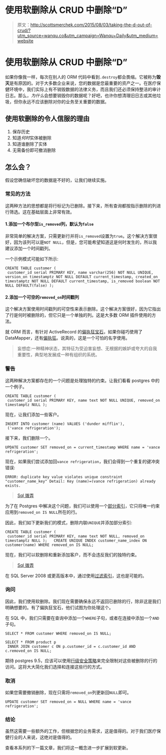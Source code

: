 # 使用软删除从 CRUD 中删除“D”

> 原文：<http://scottsmerchek.com/2015/08/03/taking-the-d-out-of-crud/?utm_source=wanqu.co&utm_campaign=Wanqu+Daily&utm_medium=website>



# 使用软删除从 CRUD 中删除“D”

如果你像我一样，每次在别人的 ORM 代码中看到`.destroy`都会畏缩。它被称为**毁灭**是有原因的。对于大多数企业来说，您的数据是您最重要的资产之一。在医疗保健环境中，我们实际上有不销毁数据的法律义务，而且我们还必须保持整洁的审计日志。那么，*为什么*会想要销毁你的数据呢？好吧，也许你想清理旧日志或其他垃圾，但你永远不应该删除对你的业务至关重要的数据。

## 使用软删除的令人信服的理由

1.  保存历史
2.  知道*何时*实体被删除
3.  知道谁删除了实体
4.  无需备份即可撤消删除

## 怎么会？

假设您确信破坏您的数据是不好的，让我们继续实施。

### 常见的方法

这两种方法的思想都是将行标记为已删除。接下来，所有查询都按指示删除的列进行筛选。这在基础层面上非常有效。

#### 1.添加一个布尔型`is_removed`列，默认为`false`

非常简单的解决方案，只需更新行并将`is_removed`设置为`true`。这个解决方案很好，因为该列可以是`NOT NULL`，但是，您可能希望知道这是何时发生的，所以我建议添加一个时间戳列。

一个示例模式可能如下所示:

```
CREATE TABLE customer (
 customer_id serial PRIMARY KEY, name varchar(256) NOT NULL UNIQUE, version_on timestamptz NOT NULL DEFAULT current_timestamp, created_on timestamptz NOT NULL DEFAULT current_timestamp, is_removed boolean NOT NULL DEFAULT(false) ); 
```

#### 2.添加一个可空的`removed_on`时间戳列

这个解决方案使用时间戳列的可空性来表示删除。这个解决方案很好，因为它指出了行是何时被删除的，但它只是一个单独的列。这是大多数 ORM 插件使用的方法。

就 ORM 而言，有针对 ActiveRecord 的[偏执狂宝石](https://rubygems.org/gems/paranoia)，如果你碰巧使用了 DataMapper，还有[偏执狂](http://datamapper.org/docs/misc.html)。说真的，这是一个可怕的名字使用。

> 妄想症:一种精神状态，其特征为受迫害妄想、无根据的嫉妒或夸大的自我重要性，典型地发展成一种有组织的系统。

### 警告

这两种解决方案都存在的一个问题是处理独特的约束。让我们看看 postgres 中的一个例子。

```
CREATE TABLE customer (
 customer_id serial PRIMARY KEY, name text NOT NULL UNIQUE, removed_on timestamptz NULL ); 
```

现在，让我们添加一些客户。

```
INSERT INTO customer (name) VALUES ('dunder mifflin'),
 ('vance refrigeration'); 
```

接下来，我们删除一个。

```
UPDATE customer SET removed_on = current_timestamp WHERE name = 'vance refrigeration'; 
```

现在，如果我们尝试添加回`vance refrigeration`，我们会得到一个重复的键冲突错误:

```
ERROR: duplicate key value violates unique constraint "customer_name_key" Detail: Key (name)=(vance refrigeration) already exists. 
```

> [Sql 拨弄](http://sqlfiddle.com/#!15/302b8/3)

为了在 Postgres 中解决这个问题，我们可以使用一个[部分索引](https://devcenter.heroku.com/articles/postgresql-indexes#partial-indexes)，它只将唯一约束应用到`removed_on IS NULL`所在的行。

因此，我们如下更新我们的模式，删除内联`UNIQUE`并添加部分索引:

```
CREATE TABLE customer (
 customer_id serial PRIMARY KEY, name text NOT NULL, removed_on timestamptz NULL );   CREATE UNIQUE INDEX customer_name_index ON customer(name) WHERE removed_on IS NULL; 
```

现在，我们可以软删除和重新添加客户，而不会违反我们的独特约束。

> [Sql 拨弄](http://sqlfiddle.com/#!15/a10a3/1)

在 SQL Server 2008 或更高版本中，通过使用[过滤索引](https://msdn.microsoft.com/en-us/library/cc280372.aspx)，这也是可能的。

### 询问

因此，我们使用软删除。我们现在需要确保永远不返回已删除的行，除非这是我们明确想要的。有了偏执狂宝石，他们试图为你处理这个。

在 SQL 中，我们只需要在查询中添加一个`WHERE`子句，或者在连接中添加一个`AND`子句。

```
SELECT * FROM customer WHERE removed_on IS NULL; 
```

```
SELECT * FROM product p
 INNER JOIN customer c ON p.customer_id = c.customer_id AND c.removed_on IS NULL; 
```

期待 postgres 9.5，应该可以使用[行级安全策略](http://www.depesz.com/2014/10/02/waiting-for-9-5-row-level-security-policies-rls/)来完全限制对这些被删除的行的访问。这将大大简化我们选择和连接这些行的方式。

### 取消

如果您需要撤销删除，现在只需将`removed_on`列更新回`NULL`即可。

```
UPDATE customer SET removed_on = NULL WHERE name = 'vance refrigeration'; 
```

### 结论

虽然这需要一些额外的工作，但根据您的业务需求，这是值得的。对于我们医疗保健行业的人来说，这绝对是值得的。

查看本系列的下一篇文章，我们将这一概念进一步扩展到软更新。


